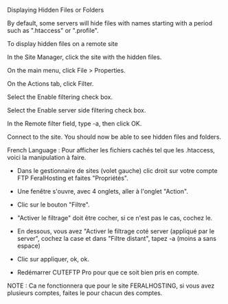 Displaying Hidden Files or Folders

By default, some servers will hide files with names starting with a period such as ".htaccess" or ".profile".  

To display hidden files on a remote site

In the Site Manager, click the site with the hidden files.

On the main menu, click File > Properties.

On the Actions tab, click Filter.

Select the Enable filtering check box.

Select the Enable server side filtering check box.

In the Remote filter field, type -a, then click OK.

Connect to the site. You should now be able to see hidden files and folders.

French Language :
Pour afficher les fichiers cachés tel que les .htaccess, voici la manipulation à faire.

- Dans le gestionnaire de sites (volet gauche) clic droit sur votre compte FTP FeralHosting et faites "Propriétés".

- Une fenêtre s'ouvre, avec 4 onglets, aller à l'onglet "Action".
- Clic sur le bouton "Filtre".

- "Activer le filtrage" doit être cocher, si ce n'est pas le cas, cochez le.
- En dessous, vous avez "Activer le filtrage coté server (appliqué par le server", cochez la case et dans "Filtre distant", tapez -a  (moins a sans espace)
- Clic sur appliquer, ok, ok.
- Redémarrer CUTEFTP Pro pour que ce soit bien pris en compte.

NOTE : Ca ne fonctionnera que pour le site FERALHOSTING, si vous avez plusieurs comptes, faites le pour chacun des comptes.



